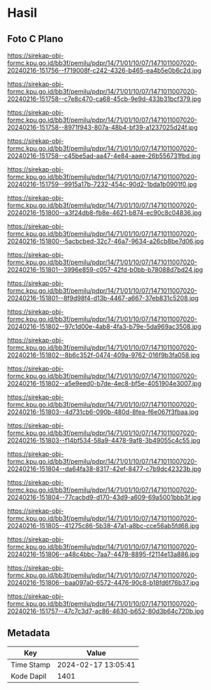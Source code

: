 # Hasil

## Foto C Plano

https://sirekap-obj-formc.kpu.go.id/bb3f/pemilu/pdpr/14/71/01/10/07/1471011007020-20240216-151756--f719008f-c242-4326-b465-ea4b5e0b6c2d.jpg

https://sirekap-obj-formc.kpu.go.id/bb3f/pemilu/pdpr/14/71/01/10/07/1471011007020-20240216-151758--c7e8c470-ca68-45cb-9e9d-433b31bcf379.jpg

https://sirekap-obj-formc.kpu.go.id/bb3f/pemilu/pdpr/14/71/01/10/07/1471011007020-20240216-151758--8971f943-807a-48b4-bf39-a1237025d24f.jpg

https://sirekap-obj-formc.kpu.go.id/bb3f/pemilu/pdpr/14/71/01/10/07/1471011007020-20240216-151758--c45be5ad-aa47-4e84-aaee-26b556731fbd.jpg

https://sirekap-obj-formc.kpu.go.id/bb3f/pemilu/pdpr/14/71/01/10/07/1471011007020-20240216-151759--9915a17b-7232-454c-90d2-1bda1b0901f0.jpg

https://sirekap-obj-formc.kpu.go.id/bb3f/pemilu/pdpr/14/71/01/10/07/1471011007020-20240216-151800--a3f24db8-fb8e-4621-b874-ec90c8c04836.jpg

https://sirekap-obj-formc.kpu.go.id/bb3f/pemilu/pdpr/14/71/01/10/07/1471011007020-20240216-151800--5acbcbed-32c7-46a7-9634-a26cb8be7d06.jpg

https://sirekap-obj-formc.kpu.go.id/bb3f/pemilu/pdpr/14/71/01/10/07/1471011007020-20240216-151801--3996e859-c057-42fd-b0bb-b78088d7bd24.jpg

https://sirekap-obj-formc.kpu.go.id/bb3f/pemilu/pdpr/14/71/01/10/07/1471011007020-20240216-151801--8f9d98f4-d13b-4467-a667-37eb831c5208.jpg

https://sirekap-obj-formc.kpu.go.id/bb3f/pemilu/pdpr/14/71/01/10/07/1471011007020-20240216-151802--97c1d00e-4ab8-4fa3-b79e-5da969ac3508.jpg

https://sirekap-obj-formc.kpu.go.id/bb3f/pemilu/pdpr/14/71/01/10/07/1471011007020-20240216-151802--8b6c352f-0474-409a-9762-016f9b3fa058.jpg

https://sirekap-obj-formc.kpu.go.id/bb3f/pemilu/pdpr/14/71/01/10/07/1471011007020-20240216-151802--a5e9eed0-b7de-4ec8-bf5e-4051904e3007.jpg

https://sirekap-obj-formc.kpu.go.id/bb3f/pemilu/pdpr/14/71/01/10/07/1471011007020-20240216-151803--4d731cb6-090b-480d-8fea-f6e067f3fbaa.jpg

https://sirekap-obj-formc.kpu.go.id/bb3f/pemilu/pdpr/14/71/01/10/07/1471011007020-20240216-151803--f14bf534-58a9-4478-9af8-3b49055c4c55.jpg

https://sirekap-obj-formc.kpu.go.id/bb3f/pemilu/pdpr/14/71/01/10/07/1471011007020-20240216-151804--da64fa38-8317-42ef-8477-c7b9dc42323b.jpg

https://sirekap-obj-formc.kpu.go.id/bb3f/pemilu/pdpr/14/71/01/10/07/1471011007020-20240216-151804--77cacbd9-d170-43d9-a609-69a5001bbb3f.jpg

https://sirekap-obj-formc.kpu.go.id/bb3f/pemilu/pdpr/14/71/01/10/07/1471011007020-20240216-151805--41275c86-5b38-47a1-a8bc-cce56ab5fd68.jpg

https://sirekap-obj-formc.kpu.go.id/bb3f/pemilu/pdpr/14/71/01/10/07/1471011007020-20240216-151806--a48c4bbc-7aa7-4478-8895-f2114e13a886.jpg

https://sirekap-obj-formc.kpu.go.id/bb3f/pemilu/pdpr/14/71/01/10/07/1471011007020-20240216-151806--baa097a0-6572-4476-90c8-b18fd6f76b37.jpg

https://sirekap-obj-formc.kpu.go.id/bb3f/pemilu/pdpr/14/71/01/10/07/1471011007020-20240216-151757--47c7c3d7-ac86-4630-b652-80d3b64c720b.jpg


## Metadata

| Key        | Value               |
| ---------- | ------------------- |
| Time Stamp | 2024-02-17 13:05:41 |
| Kode Dapil | 1401                |



